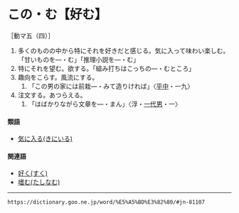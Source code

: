 # この・む【好む】

［動マ五（四）］
1.  多くのものの中から特にそれを好きだと感じる。気に入って味わい楽しむ。「甘いものを―・む」「推理小説を―・む」
2.  特にそれを望む。欲する。「組み打ちはこっちの―・むところ」
3.  趣向をこらす。風流にする。    
    1.  「この男の家には前栽―・みて造りければ」〈[平中](https://dictionary.goo.ne.jp/word/%E5%B9%B3%E4%B8%AD%E7%89%A9%E8%AA%9E/#jn-198361)・一九〉
4. 注文する。あつらえる。    
    1.  「はばかりながら文章を―・まん」〈浮・[一代男](https://dictionary.goo.ne.jp/word/%E5%A5%BD%E8%89%B2%E4%B8%80%E4%BB%A3%E7%94%B7/#jn-73468)・一〉
        

#### 類語

-   [気に入る(きにいる)](https://dictionary.goo.ne.jp/word/%E6%B0%97%E3%81%AB%E5%85%A5%E3%82%8B/#jn-50112)

#### 関連語

-   [好く(すく)](https://dictionary.goo.ne.jp/word/%E5%A5%BD%E3%81%8F/#jn-117783)
-   [嗜む(たしなむ)](https://dictionary.goo.ne.jp/word/%E5%97%9C%E3%82%80_%28%E3%81%9F%E3%81%97%E3%81%AA%E3%82%80%29/#jn-136438)

---
`https://dictionary.goo.ne.jp/word/%E5%A5%BD%E3%82%80/#jn-81107`